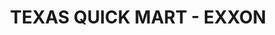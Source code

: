 ---
title: "TEXAS QUICK MART - EXXON"
url: /walkertown/texas-quick-mart-exxon/
shop: convenience
---